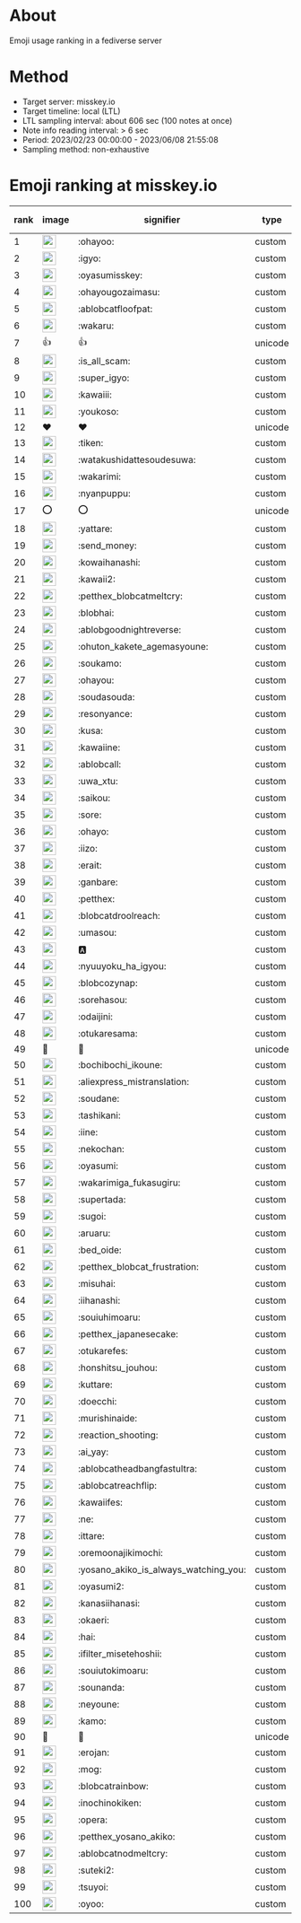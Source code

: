 # About
Emoji usage ranking in a fediverse server

# Method
- Target server: misskey.io
- Target timeline: local (LTL)
- LTL sampling interval: about 606 sec (100 notes at once)
- Note info reading interval: > 6 sec
- Period: 2023/02/23 00:00:00 - 2023/06/08 21:55:08 
- Sampling method: non-exhaustive

# Emoji ranking at misskey.io

|rank|image|signifier|type|frequency score|
|----|----|----|----|----|
|1|<img height="24" src="https://misskey.io/emoji/ohayoo.webp">|:ohayoo:|custom|103149|
|2|<img height="24" src="https://misskey.io/emoji/igyo.webp">|:igyo:|custom|101497|
|3|<img height="24" src="https://misskey.io/emoji/oyasumisskey.webp">|:oyasumisskey:|custom|48169|
|4|<img height="24" src="https://misskey.io/emoji/ohayougozaimasu.webp">|:ohayougozaimasu:|custom|39458|
|5|<img height="24" src="https://misskey.io/emoji/ablobcatfloofpat.webp">|:ablobcatfloofpat:|custom|28958|
|6|<img height="24" src="https://misskey.io/emoji/wakaru.webp">|:wakaru:|custom|25572|
|7|👍|👍|unicode|23957|
|8|<img height="24" src="https://misskey.io/emoji/is_all_scam.webp">|:is_all_scam:|custom|22858|
|9|<img height="24" src="https://misskey.io/emoji/super_igyo.webp">|:super_igyo:|custom|22369|
|10|<img height="24" src="https://misskey.io/emoji/kawaiii.webp">|:kawaiii:|custom|18648|
|11|<img height="24" src="https://misskey.io/emoji/youkoso.webp">|:youkoso:|custom|18506|
|12|❤|❤|unicode|15096|
|13|<img height="24" src="https://misskey.io/emoji/tiken.webp">|:tiken:|custom|14906|
|14|<img height="24" src="https://misskey.io/emoji/watakushidattesoudesuwa.webp">|:watakushidattesoudesuwa:|custom|14290|
|15|<img height="24" src="https://misskey.io/emoji/wakarimi.webp">|:wakarimi:|custom|13376|
|16|<img height="24" src="https://misskey.io/emoji/nyanpuppu.webp">|:nyanpuppu:|custom|13224|
|17|⭕|⭕|unicode|13212|
|18|<img height="24" src="https://misskey.io/emoji/yattare.webp">|:yattare:|custom|13203|
|19|<img height="24" src="https://misskey.io/emoji/send_money.webp">|:send_money:|custom|12862|
|20|<img height="24" src="https://misskey.io/emoji/kowaihanashi.webp">|:kowaihanashi:|custom|11773|
|21|<img height="24" src="https://misskey.io/emoji/kawaii2.webp">|:kawaii2:|custom|11478|
|22|<img height="24" src="https://misskey.io/emoji/petthex_blobcatmeltcry.webp">|:petthex_blobcatmeltcry:|custom|10781|
|23|<img height="24" src="https://misskey.io/emoji/blobhai.webp">|:blobhai:|custom|10429|
|24|<img height="24" src="https://misskey.io/emoji/ablobgoodnightreverse.webp">|:ablobgoodnightreverse:|custom|10314|
|25|<img height="24" src="https://misskey.io/emoji/ohuton_kakete_agemasyoune.webp">|:ohuton_kakete_agemasyoune:|custom|10275|
|26|<img height="24" src="https://misskey.io/emoji/soukamo.webp">|:soukamo:|custom|9690|
|27|<img height="24" src="https://misskey.io/emoji/ohayou.webp">|:ohayou:|custom|8787|
|28|<img height="24" src="https://misskey.io/emoji/soudasouda.webp">|:soudasouda:|custom|8350|
|29|<img height="24" src="https://misskey.io/emoji/resonyance.webp">|:resonyance:|custom|8299|
|30|<img height="24" src="https://misskey.io/emoji/kusa.webp">|:kusa:|custom|8066|
|31|<img height="24" src="https://misskey.io/emoji/kawaiine.webp">|:kawaiine:|custom|7922|
|32|<img height="24" src="https://misskey.io/emoji/ablobcall.webp">|:ablobcall:|custom|7423|
|33|<img height="24" src="https://misskey.io/emoji/uwa_xtu.webp">|:uwa_xtu:|custom|7248|
|34|<img height="24" src="https://misskey.io/emoji/saikou.webp">|:saikou:|custom|7219|
|35|<img height="24" src="https://misskey.io/emoji/sore.webp">|:sore:|custom|7060|
|36|<img height="24" src="https://misskey.io/emoji/ohayo.webp">|:ohayo:|custom|6849|
|37|<img height="24" src="https://misskey.io/emoji/iizo.webp">|:iizo:|custom|6651|
|38|<img height="24" src="https://misskey.io/emoji/erait.webp">|:erait:|custom|6558|
|39|<img height="24" src="https://misskey.io/emoji/ganbare.webp">|:ganbare:|custom|6495|
|40|<img height="24" src="https://misskey.io/emoji/petthex.webp">|:petthex:|custom|6369|
|41|<img height="24" src="https://misskey.io/emoji/blobcatdroolreach.webp">|:blobcatdroolreach:|custom|6342|
|42|<img height="24" src="https://misskey.io/emoji/umasou.webp">|:umasou:|custom|6081|
|43|<img height="24" src="https://misskey.io/emoji/a.webp">|:a:|custom|6044|
|44|<img height="24" src="https://misskey.io/emoji/nyuuyoku_ha_igyou.webp">|:nyuuyoku_ha_igyou:|custom|5916|
|45|<img height="24" src="https://misskey.io/emoji/blobcozynap.webp">|:blobcozynap:|custom|5740|
|46|<img height="24" src="https://misskey.io/emoji/sorehasou.webp">|:sorehasou:|custom|5655|
|47|<img height="24" src="https://misskey.io/emoji/odaijini.webp">|:odaijini:|custom|5640|
|48|<img height="24" src="https://misskey.io/emoji/otukaresama.webp">|:otukaresama:|custom|5609|
|49|🎉|🎉|unicode|5406|
|50|<img height="24" src="https://misskey.io/emoji/bochibochi_ikoune.webp">|:bochibochi_ikoune:|custom|5387|
|51|<img height="24" src="https://misskey.io/emoji/aliexpress_mistranslation.webp">|:aliexpress_mistranslation:|custom|5264|
|52|<img height="24" src="https://misskey.io/emoji/soudane.webp">|:soudane:|custom|5212|
|53|<img height="24" src="https://misskey.io/emoji/tashikani.webp">|:tashikani:|custom|5175|
|54|<img height="24" src="https://misskey.io/emoji/iine.webp">|:iine:|custom|5130|
|55|<img height="24" src="https://misskey.io/emoji/nekochan.webp">|:nekochan:|custom|4698|
|56|<img height="24" src="https://misskey.io/emoji/oyasumi.webp">|:oyasumi:|custom|4512|
|57|<img height="24" src="https://misskey.io/emoji/wakarimiga_fukasugiru.webp">|:wakarimiga_fukasugiru:|custom|4493|
|58|<img height="24" src="https://misskey.io/emoji/supertada.webp">|:supertada:|custom|4455|
|59|<img height="24" src="https://misskey.io/emoji/sugoi.webp">|:sugoi:|custom|4452|
|60|<img height="24" src="https://misskey.io/emoji/aruaru.webp">|:aruaru:|custom|4314|
|61|<img height="24" src="https://misskey.io/emoji/bed_oide.webp">|:bed_oide:|custom|4240|
|62|<img height="24" src="https://misskey.io/emoji/petthex_blobcat_frustration.webp">|:petthex_blobcat_frustration:|custom|4228|
|63|<img height="24" src="https://misskey.io/emoji/misuhai.webp">|:misuhai:|custom|4217|
|64|<img height="24" src="https://misskey.io/emoji/iihanashi.webp">|:iihanashi:|custom|4152|
|65|<img height="24" src="https://misskey.io/emoji/souiuhimoaru.webp">|:souiuhimoaru:|custom|4055|
|66|<img height="24" src="https://misskey.io/emoji/petthex_japanesecake.webp">|:petthex_japanesecake:|custom|4054|
|67|<img height="24" src="https://misskey.io/emoji/otukarefes.webp">|:otukarefes:|custom|4053|
|68|<img height="24" src="https://misskey.io/emoji/honshitsu_jouhou.webp">|:honshitsu_jouhou:|custom|3993|
|69|<img height="24" src="https://misskey.io/emoji/kuttare.webp">|:kuttare:|custom|3930|
|70|<img height="24" src="https://misskey.io/emoji/doecchi.webp">|:doecchi:|custom|3662|
|71|<img height="24" src="https://misskey.io/emoji/murishinaide.webp">|:murishinaide:|custom|3546|
|72|<img height="24" src="https://misskey.io/emoji/reaction_shooting.webp">|:reaction_shooting:|custom|3524|
|73|<img height="24" src="https://misskey.io/emoji/ai_yay.webp">|:ai_yay:|custom|3510|
|74|<img height="24" src="https://misskey.io/emoji/ablobcatheadbangfastultra.webp">|:ablobcatheadbangfastultra:|custom|3478|
|75|<img height="24" src="https://misskey.io/emoji/ablobcatreachflip.webp">|:ablobcatreachflip:|custom|3401|
|76|<img height="24" src="https://misskey.io/emoji/kawaiifes.webp">|:kawaiifes:|custom|3386|
|77|<img height="24" src="https://misskey.io/emoji/ne.webp">|:ne:|custom|3288|
|78|<img height="24" src="https://misskey.io/emoji/ittare.webp">|:ittare:|custom|3259|
|79|<img height="24" src="https://misskey.io/emoji/oremoonajikimochi.webp">|:oremoonajikimochi:|custom|3256|
|80|<img height="24" src="https://misskey.io/emoji/yosano_akiko_is_always_watching_you.webp">|:yosano_akiko_is_always_watching_you:|custom|3118|
|81|<img height="24" src="https://misskey.io/emoji/oyasumi2.webp">|:oyasumi2:|custom|3106|
|82|<img height="24" src="https://misskey.io/emoji/kanasiihanasi.webp">|:kanasiihanasi:|custom|3070|
|83|<img height="24" src="https://misskey.io/emoji/okaeri.webp">|:okaeri:|custom|3019|
|84|<img height="24" src="https://misskey.io/emoji/hai.webp">|:hai:|custom|3018|
|85|<img height="24" src="https://misskey.io/emoji/ifilter_misetehoshii.webp">|:ifilter_misetehoshii:|custom|3005|
|86|<img height="24" src="https://misskey.io/emoji/souiutokimoaru.webp">|:souiutokimoaru:|custom|2968|
|87|<img height="24" src="https://misskey.io/emoji/sounanda.webp">|:sounanda:|custom|2964|
|88|<img height="24" src="https://misskey.io/emoji/neyoune.webp">|:neyoune:|custom|2947|
|89|<img height="24" src="https://misskey.io/emoji/kamo.webp">|:kamo:|custom|2888|
|90|🤔|🤔|unicode|2819|
|91|<img height="24" src="https://misskey.io/emoji/erojan.webp">|:erojan:|custom|2790|
|92|<img height="24" src="https://misskey.io/emoji/mog.webp">|:mog:|custom|2759|
|93|<img height="24" src="https://misskey.io/emoji/blobcatrainbow.webp">|:blobcatrainbow:|custom|2738|
|94|<img height="24" src="https://misskey.io/emoji/inochinokiken.webp">|:inochinokiken:|custom|2732|
|95|<img height="24" src="https://misskey.io/emoji/opera.webp">|:opera:|custom|2719|
|96|<img height="24" src="https://misskey.io/emoji/petthex_yosano_akiko.webp">|:petthex_yosano_akiko:|custom|2691|
|97|<img height="24" src="https://misskey.io/emoji/ablobcatnodmeltcry.webp">|:ablobcatnodmeltcry:|custom|2686|
|98|<img height="24" src="https://misskey.io/emoji/suteki2.webp">|:suteki2:|custom|2675|
|99|<img height="24" src="https://misskey.io/emoji/tsuyoi.webp">|:tsuyoi:|custom|2634|
|100|<img height="24" src="https://misskey.io/emoji/oyoo.webp">|:oyoo:|custom|2564|
